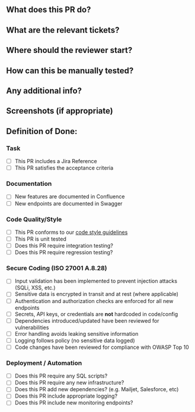 <!-- This section is for the developer to complete. -->

## What does this PR do?


## What are the relevant tickets?


## Where should the reviewer start?


## How can this be manually tested?


## Any additional info?


## Screenshots (if appropriate)


## Definition of Done:

<!-- This section is for the reviewer to complete. -->

### Task

- [ ] This PR includes a Jira Reference
- [ ] This PR satisfies the acceptance criteria

### Documentation

- [ ] New features are documented in Confluence
- [ ] New endpoints are documented in Swagger

### Code Quality/Style

- [ ] This PR conforms to our [code style guidelines](https://github.com/clubspark/docs/blob/master/README.md)
- [ ] This PR is unit tested
- [ ] Does this PR require integration testing?
- [ ] Does this PR require regression testing?

### Secure Coding (ISO 27001 A.8.28)

- [ ] Input validation has been implemented to prevent injection attacks (SQLi, XSS, etc.)
- [ ] Sensitive data is encrypted in transit and at rest (where applicable)
- [ ] Authentication and authorization checks are enforced for all new endpoints
- [ ] Secrets, API keys, or credentials are **not** hardcoded in code/config
- [ ] Dependencies introduced/updated have been reviewed for vulnerabilities
- [ ] Error handling avoids leaking sensitive information
- [ ] Logging follows policy (no sensitive data logged)
- [ ] Code changes have been reviewed for compliance with OWASP Top 10

### Deployment / Automation

- [ ] Does this PR require any SQL scripts?
- [ ] Does this PR require any new infrastructure?
- [ ] Does this PR add new dependencies? (e.g. Mailjet, Salesforce, etc)
- [ ] Does this PR include appropriate logging?
- [ ] Does this PR include new monitoring endpoints?
